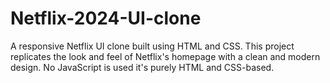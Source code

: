 # Netflix-2024-UI-clone
A responsive Netflix UI clone built using HTML and CSS. This project replicates the look and feel of Netflix's homepage with a clean and modern design. No JavaScript is used it's purely HTML and CSS-based.
